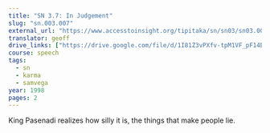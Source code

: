 ```yaml
---
title: "SN 3.7: In Judgement"
slug: "sn.003.007"
external_url: "https://www.accesstoinsight.org/tipitaka/sn/sn03/sn03.007.than.html"
translator: geoff
drive_links: ["https://drive.google.com/file/d/1I81Z3vPXfv-tpM1VF_pF14BmCf1Oa3RC/view?usp=drivesdk"]
course: speech
tags:
  - sn
  - karma
  - samvega
year: 1998
pages: 2
---
```


King Pasenadi realizes how silly it is, the things that make people lie.
